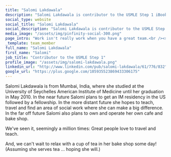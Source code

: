 ```yaml
---
title: "Salomi Lakdawala"
description: "Salomi Lakdawala is contributor to the USMLE Step 1 iBook Series at Pinfinity Books."
social_type: website
social_title: "Salomi Lakdawala"
social_description: "Salomi Lakdawala is contributor to the USMLE Step 1 iBook Series at Pinfinity Books. Producing quality multi-touch interactive textbooks takes a lot of work. But work isn't really work when you have a great team, and that's how we roll."
media_image: "/assets/img/pinfinity-social-300.png" 
page_intro: "Work isn't really work when you have a great team.<br /><span class='sub'>And that's how we roll.</span>"
_template: team_member
full_name: "Salomi Lakdawala"
first_name: "Salomi"
job_title: "Contributor to the USMLE Step 1"
profile_image: "/assets/img/salomi-lakdawala.png"
linkedin_url: "http://www.linkedin.com/pub/salomi-lakdawala/61/776/832"
google_url: "https://plus.google.com/105935523869433306175"
---
```


Salomi Lakdawala is from Mumbai, India, where she studied at the University of Seychelles American Institute of Medicine until her graduation in May 2010.
In the near future Salomi plans to get an IM residency in the US followed by a fellowship. In the more distant future she hopes to teach, travel and find an area of social work where she can make a big difference. In the far off future Salomi also plans to own and operate her own cafe and bake shop.

We've seen it, seemingly a million times: Great people love to travel and teach.

And, we can't wait to relax with a cup of tea in her bake shop some day! (Assuming she serves tea ... hoping she will.)
